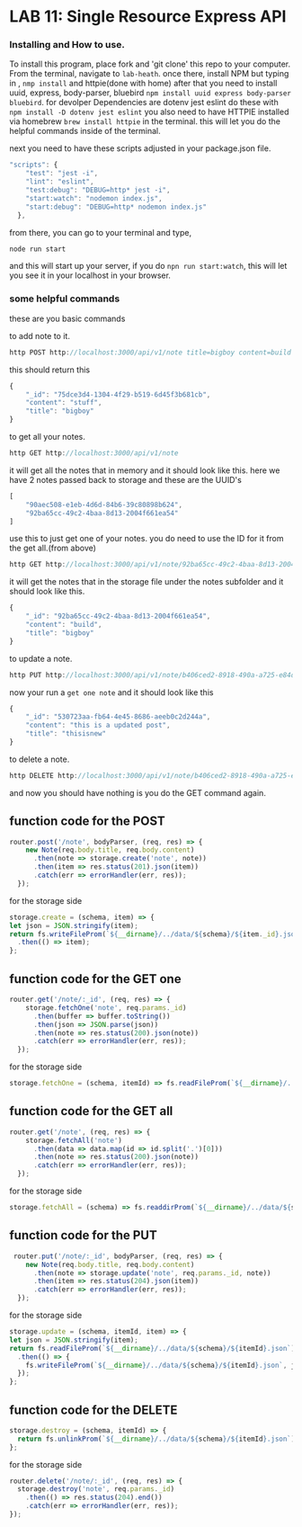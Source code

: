 
# LAB 11: Single Resource Express API  


### Installing and How to use.

To install this program, place fork and 'git clone' this repo to your computer. From the terminal, navigate to  `lab-heath`. once there, install NPM but typing in , `nmp install` and httpie(done with home) after that you need to install uuid, express, body-parser, bluebird `npm install uuid express body-parser bluebird`. for devolper Dependencies are dotenv jest eslint do these with `npm install -D dotenv jest eslint`
you also need to have HTTPIE installed via homebrew `brew install httpie` in the terminal. this will let you do the helpful commands inside of the terminal.



next you need to have these scripts adjusted in your package.json file.

```javascript
"scripts": {
    "test": "jest -i",
    "lint": "eslint",
    "test:debug": "DEBUG=http* jest -i",
    "start:watch": "nodemon index.js",
    "start:debug": "DEBUG=http* nodemon index.js"
  },
  ```

from there, you can go to your terminal and type, 

```javascript
node run start
```
and this will start up your server, if you do `npn run start:watch`, this will let you see it in your localhost in your browser.


### some helpful commands  

these are you basic commands 

to add note to it.
```javascript
http POST http://localhost:3000/api/v1/note title=bigboy content=build
```

this should return this 

```javascript
{
    "_id": "75dce3d4-1304-4f29-b519-6d45f3b681cb",
    "content": "stuff",
    "title": "bigboy"
}
```


to get all your notes.
```javascript
http GET http://localhost:3000/api/v1/note
```
it will get all the notes that in memory and it should look like this. here we have 2 notes passed back to storage and these are the UUID's

```javascript
[
    "90aec508-e1eb-4d6d-84b6-39c80898b624",
    "92ba65cc-49c2-4baa-8d13-2004f661ea54"
]
```

use this to just get one of your notes. you do need to use the ID for it from the get all.(from above)
```javascript
http GET http://localhost:3000/api/v1/note/92ba65cc-49c2-4baa-8d13-2004f661ea54
```
it will get the notes that in the storage file under the notes subfolder and it should look like this.

```javascript
{
    "_id": "92ba65cc-49c2-4baa-8d13-2004f661ea54",
    "content": "build",
    "title": "bigboy"
}
```


to update a note.
```javascript
http PUT http://localhost:3000/api/v1/note/b406ced2-8918-490a-a725-e84d51076226 title=new content=thisisnew
```

now your run a `get one note` and it should look like this

```javascript
{
    "_id": "530723aa-fb64-4e45-8686-aeeb0c2d244a",
    "content": "this is a updated post",
    "title": "thisisnew"
}
```

to delete a note.
```javascript
http DELETE http://localhost:3000/api/v1/note/b406ced2-8918-490a-a725-e84d51076226
```  
and now you should have nothing is you do the GET command again.

## function code for the POST

```javascript
router.post('/note', bodyParser, (req, res) => {
    new Note(req.body.title, req.body.content)
      .then(note => storage.create('note', note))
      .then(item => res.status(201).json(item))
      .catch(err => errorHandler(err, res));
  });
  ```
  for the storage side

  ```javascript
storage.create = (schema, item) => {
  let json = JSON.stringify(item);
  return fs.writeFileProm(`${__dirname}/../data/${schema}/${item._id}.json`, json)
    .then(() => item);
};
```

## function code for the GET one

```javascript
router.get('/note/:_id', (req, res) => {
    storage.fetchOne('note', req.params._id)
      .then(buffer => buffer.toString())
      .then(json => JSON.parse(json))
      .then(note => res.status(200).json(note))
      .catch(err => errorHandler(err, res));
  });
  ```
  for the storage side

  ```javascript
storage.fetchOne = (schema, itemId) => fs.readFileProm(`${__dirname}/../data/${schema}/${itemId}.json`);
```

## function code for the GET all

```javascript
router.get('/note', (req, res) => {
    storage.fetchAll('note')
      .then(data => data.map(id => id.split('.')[0]))
      .then(note => res.status(200).json(note))
      .catch(err => errorHandler(err, res));
  });
  ```
  for the storage side

  ```javascript
storage.fetchAll = (schema) => fs.readdirProm(`${__dirname}/../data/${schema}`);
```


## function code for the PUT

```javascript
 router.put('/note/:_id', bodyParser, (req, res) => {
    new Note(req.body.title, req.body.content)
      .then(note => storage.update('note', req.params._id, note))
      .then(item => res.status(204).json(item))
      .catch(err => errorHandler(err, res));
  });
  ```
  for the storage side

  ```javascript
storage.update = (schema, itemId, item) => {
  let json = JSON.stringify(item);
  return fs.readFileProm(`${__dirname}/../data/${schema}/${itemId}.json`)
    .then(() => {
      fs.writeFileProm(`${__dirname}/../data/${schema}/${itemId}.json`, json);
    });
};
```

## function code for the DELETE

```javascript
storage.destroy = (schema, itemId) => {
  return fs.unlinkProm(`${__dirname}/../data/${schema}/${itemId}.json`);
};
  ```
  for the storage side

  ```javascript
 router.delete('/note/:_id', (req, res) => {
    storage.destroy('note', req.params._id)
      .then(() => res.status(204).end())
      .catch(err => errorHandler(err, res));
  });
```

